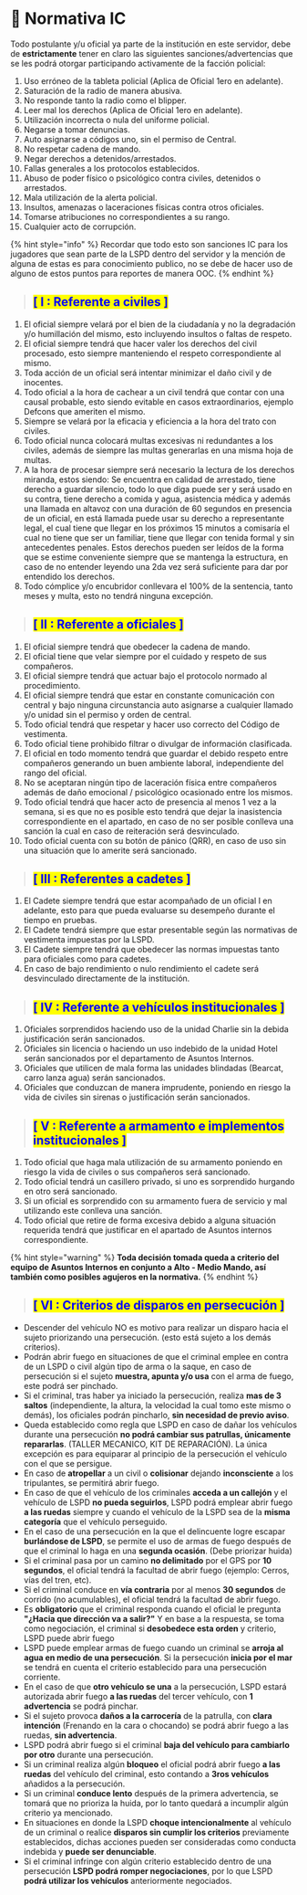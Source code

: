 # 👮 Normativa IC

Todo postulante y/u oficial ya parte de la institución en este servidor, debe de **estrictamente** tener en claro las siguientes sanciones/advertencias que se les podrá otorgar participando activamente de la facción policial:

1. Uso erróneo de la tableta policial (Aplica de Oficial 1ero en adelante).
2. Saturación de la radio de manera abusiva.
3. No responde tanto la radio como el blipper.
4. Leer mal los derechos (Aplica de Oficial 1ero en adelante).
5. Utilización incorrecta o nula del uniforme policial.
6. Negarse a tomar denuncias.
7. Auto asignarse a códigos uno, sin el permiso de Central.
8. No respetar cadena de mando.
9. Negar derechos a detenidos/arrestados.
10. Fallas generales a los protocolos establecidos.
11. Abuso de poder físico o psicológico contra civiles, detenidos o arrestados.
12. Mala utilización de la alerta policial.
13. Insultos, amenazas o laceraciones físicas contra otros oficiales.
14. Tomarse atribuciones no correspondientes a su rango.
15. Cualquier acto de corrupción.

{% hint style="info" %}
Recordar que todo esto son sanciones IC para los jugadores que sean parte de la LSPD dentro del servidor y la mención de alguna de estas es para conocimiento publico, no se debe de hacer uso de alguno de estos puntos para reportes de manera OOC.
{% endhint %}

> ## <mark style="color:blue;">\[ I : Referente a civiles ]</mark>

1. El oficial siempre velará por el bien de la ciudadanía y no la degradación y/o humillación del mismo, esto incluyendo insultos o faltas de respeto.
2. El oficial siempre tendrá que hacer valer los derechos del civil procesado, esto siempre manteniendo el respeto correspondiente al mismo.
3. Toda acción de un oficial será intentar minimizar el daño civil y de inocentes.
4. Todo oficial a la hora de cachear a un civil tendrá que contar con una causal probable, esto siendo evitable en casos extraordinarios, ejemplo Defcons que ameriten el mismo.
5. Siempre se velará por la eficacia y eficiencia a la hora del trato con civiles.
6. Todo oficial nunca colocará multas excesivas ni redundantes a los civiles, además de siempre las multas generarlas en una misma hoja de multas.
7. A la hora de procesar siempre será necesario la lectura de los derechos miranda, estos siendo: Se encuentra en calidad de arrestado, tiene derecho a guardar silencio, todo lo que diga puede ser y será usado en su contra, tiene derecho a comida y agua, asistencia médica y además una llamada en altavoz con una duración de 60 segundos en presencia de un oficial, en está llamada puede usar su derecho a representante legal, el cual tiene que llegar en los próximos 15 minutos a comisaría el cual no tiene que ser un familiar, tiene que llegar con tenida formal y sin antecedentes penales. Estos derechos pueden ser leídos de la forma que se estime conveniente siempre que se mantenga la estructura, en caso de no entender leyendo una 2da vez será suficiente para dar por entendido los derechos.
8. Todo cómplice y/o encubridor conllevara el 100% de la sentencia, tanto meses y multa, esto no tendrá ninguna excepción.

> ## <mark style="color:blue;">\[ II : Referente a oficiales ]</mark>

1. El oficial siempre tendrá que obedecer la cadena de mando.
2. El oficial tiene que velar siempre por el cuidado y respeto de sus compañeros.
3. El oficial siempre tendrá que actuar bajo el protocolo normado al procedimiento.
4. El oficial siempre tendrá que estar en constante comunicación con central y bajo ninguna circunstancia auto asignarse a cualquier llamado y/o unidad sin el permiso y orden de central.
5. Todo oficial tendrá que respetar y hacer uso correcto del Código de vestimenta.
6. Todo oficial tiene prohibido filtrar o divulgar de información clasificada.
7. El oficial en todo momento tendrá que guardar el debido respeto entre compañeros generando un buen ambiente laboral, independiente del rango del oficial.
8. No se aceptaran ningún tipo de laceración física entre compañeros además de daño emocional / psicológico ocasionado entre los mismos.
9. Todo oficial tendrá que hacer acto de presencia al menos 1 vez a la semana, si es que no es posible esto tendrá que dejar la inasistencia correspondiente en el apartado, en caso de no ser posible conlleva una sanción la cual en caso de reiteración será desvinculado.
10. Todo oficial cuenta con su botón de pánico (QRR), en caso de uso sin una situación que lo amerite será sancionado.

> ## <mark style="color:blue;">\[ III : Referentes a cadetes ]</mark>

1. El Cadete siempre tendrá que estar acompañado de un oficial I en adelante, esto para que pueda evaluarse su desempeño durante el tiempo en pruebas.
2. El Cadete tendrá siempre que estar presentable según las normativas de vestimenta impuestas por la LSPD.
3. El Cadete siempre tendrá que obedecer las normas impuestas tanto para oficiales como para cadetes.
4. En caso de bajo rendimiento o nulo rendimiento el cadete será desvinculado directamente de la institución.

> ## <mark style="color:blue;">\[ IV : Referente a vehículos institucionales ]</mark>

1. Oficiales sorprendidos haciendo uso de la unidad Charlie sin la debida justificación serán sancionados.
2. Oficiales sin licencia o haciendo un uso indebido de la unidad Hotel serán sancionados por el departamento de Asuntos Internos.
3. Oficiales que utilicen de mala forma las unidades blindadas (Bearcat, carro lanza agua) serán sancionados.
4. Oficiales que conduzcan de manera imprudente, poniendo en riesgo la vida de civiles sin sirenas o justificación serán sancionados.

> ## <mark style="color:blue;">\[ V : Referente a armamento e implementos institucionales ]</mark>

1. Todo oficial que haga mala utilización de su armamento poniendo en riesgo la vida de civiles o sus compañeros será sancionado.
2. Todo oficial tendrá un casillero privado, si uno es sorprendido hurgando en otro será sancionado.
3. Si un oficial es sorprendido con su armamento fuera de servicio y mal utilizando este conlleva una sanción.
4. Todo oficial que retire de forma excesiva debido a alguna situación requerida tendrá que justificar en el apartado de Asuntos internos correspondiente.

{% hint style="warning" %}
**Toda decisión tomada queda a criterio del equipo de Asuntos Internos en conjunto a Alto - Medio Mando, así también como posibles agujeros en la normativa.**
{% endhint %}

> ## <mark style="color:blue;">\[ VI : Criterios de disparos en persecución ]</mark>

* Descender del vehículo NO es motivo para realizar un disparo hacia el sujeto priorizando una persecución. (esto está sujeto a los demás criterios).
* Podrán abrir fuego en situaciones de que el criminal emplee en contra de un LSPD o civil algún tipo de arma o la saque, en caso de persecución si el sujeto **muestra, apunta y/o usa** con el arma de fuego, este podrá ser pinchado.
* Si el criminal, tras haber ya iniciado la persecución, realiza **mas de 3 saltos** (independiente, la altura, la velocidad la cual tomo este mismo o demás), los oficiales podrán pincharlo, **sin necesidad de previo aviso**.
* Queda establecido como regla que LSPD en caso de dañar los vehículos durante una persecución **no podrá cambiar sus patrullas, únicamente repararlas**. (TALLER MECANICO, KIT DE REPARACIÓN). La única excepción es para equiparar al principio de la persecución el vehículo con el que se persigue.
* En caso de **atropellar** a un civil o **colisionar** dejando **inconsciente** a los tripulantes, se permitirá abrir fuego.
* En caso de que el vehículo de los criminales **acceda a un callejón** y el vehículo de LSPD **no pueda seguirlos**, LSPD podrá emplear abrir fuego **a las ruedas** siempre y cuando el vehículo de la LSPD sea de la **misma categoría** que el vehículo perseguido.
* En el caso de una persecución en la que el delincuente logre escapar **burlándose de LSPD**, se permite el uso de armas de fuego después de que el criminal lo haga en una **segunda ocasión**. (Debe priorizar huida)
* Si el criminal pasa por un camino **no delimitado** por el GPS por **10 segundos**, el oficial tendrá la facultad de abrir fuego (ejemplo: Cerros, vías del tren, etc).
* Si el criminal conduce en **vía contraria** por al menos **30 segundos** de corrido (no acumulables), el oficial tendrá la facultad de abrir fuego.
* Es **obligatorio** que el criminal responda cuando el oficial le pregunta **"¿Hacia que dirección va a salir?"** Y en base a la respuesta, se toma como negociación, el criminal si **desobedece esta orden** y criterio, LSPD puede abrir fuego
* LSPD puede emplear armas de fuego cuando un criminal se **arroja al agua en medio de una persecución**. Si la persecución **inicia por el mar** se tendrá en cuenta el criterio establecido para una persecución corriente.
* En el caso de que **otro vehículo se una** a la persecución, LSPD estará autorizada abrir fuego **a las ruedas** del tercer vehículo, con **1 advertencia** se podrá pinchar.
* Si el sujeto provoca **daños a la carrocería** de la patrulla, con **clara intención** (Frenando en la cara o chocando) se podrá abrir fuego a las ruedas, **sin advertencia**.
* LSPD podrá abrir fuego si el criminal **baja del vehículo para cambiarlo por otro** durante una persecución.
* Si un criminal realiza algún **bloqueo** el oficial podrá abrir fuego **a las ruedas** del vehículo del criminal, esto contando a **3ros vehículos** añadidos a la persecución.
* Si un criminal **conduce lento** después de la primera advertencia, se tomará que no prioriza la huida, por lo tanto quedará a incumplir algún criterio ya mencionado.
* En situaciones en donde la LSPD **choque intencionalmente** al vehículo de un criminal o realice **disparos sin cumplir los criterios** previamente establecidos, dichas acciones pueden ser consideradas como conducta indebida y **puede ser denunciable**.
* Si el criminal infringe con algún criterio establecido dentro de una persecución **LSPD podrá romper negociaciones**, por lo que LSPD **podrá utilizar los vehículos** anteriormente negociados.
